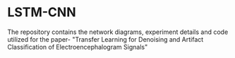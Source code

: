 # LSTM-CNN
The repository contains the network diagrams, experiment details and code utilized for the paper- "Transfer Learning for Denoising and Artifact Classification of Electroencephalogram Signals"
